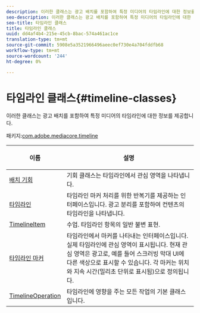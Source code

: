 ```yaml
---
description: 이러한 클래스는 광고 배치를 포함하여 특정 미디어의 타임라인에 대한 정보를 제공합니다.
seo-description: 이러한 클래스는 광고 배치를 포함하여 특정 미디어의 타임라인에 대한 정보를 제공합니다.
seo-title: 타임라인 클래스
title: 타임라인 클래스
uuid: dd4af4b4-215e-45cb-8bac-574a461ac1ce
translation-type: tm+mt
source-git-commit: 5908e5a3521966496aeec0ef730e4a704fddfb68
workflow-type: tm+mt
source-wordcount: '244'
ht-degree: 0%

---
```



# 타임라인 클래스{#timeline-classes}

이러한 클래스는 광고 배치를 포함하여 특정 미디어의 타임라인에 대한 정보를 제공합니다.

패키지:[com.adobe.mediacore.timeline](https://help.adobe.com/en_US/primetime/api/psdk/javadoc_1.4/com/adobe/mediacore/timeline/package-summary.html)

<table frame="all" colsep="1" rowsep="1" id="table_6752E908BA6546549619994A3F7D5F87"> 
 <thead> 
  <tr rowsep="1"> 
   <th colname="1" class="entry"> 이름 </th> 
   <th colname="2" class="entry"> <p>설명 </p> </th> 
  </tr> 
 </thead>
 <tbody> 
  <tr rowsep="1"> 
   <td colname="1"><span class="codeph"><a href="https://help.adobe.com/en_US/primetime/api/psdk/javadoc_1.4/com/adobe/mediacore/timeline/PlacementOpportunity.html" format="html" scope="external"> 배치 기회</a></span> </td> 
   <td colname="2"> 기회 클래스는 타임라인에서 관심 영역을 나타냅니다. </td> 
  </tr> 
  <tr rowsep="1"> 
   <td colname="1"><a href="https://help.adobe.com/en_US/primetime/api/psdk/javadoc_1.4/com/adobe/mediacore/timeline/Timeline.html" format="html" scope="external"> 타임라인</a> </td> 
   <td colname="2"> 타임라인 마커 처리를 위한 반복기를 제공하는 인터페이스입니다. 광고 분리를 포함하여 컨텐츠의 타임라인을 나타냅니다. </td> 
  </tr> 
  <tr rowsep="1"> 
   <td colname="1"><span class="codeph"><a href="https://help.adobe.com/en_US/primetime/api/psdk/javadoc_1.4/com/adobe/mediacore/timeline/TimelineItem.html" format="html" scope="external"> TimelineItem</a> </span> </td> 
   <td colname="2"> 수업. 타임라인 항목의 일반 불변 표현. </td> 
  </tr> 
  <tr rowsep="1"> 
   <td colname="1"><span class="codeph"><a href="https://help.adobe.com/en_US/primetime/api/psdk/javadoc_1.4/com/adobe/mediacore/timeline/TimelineMarker.html" format="html" scope="external"> 타임라인 마커</a> </span> </td> 
   <td colname="2"> 타임라인에서 마커를 나타내는 인터페이스입니다. 실제 타임라인에 관심 영역이 표시됩니다. 현재 관심 영역은 광고로, 예를 들어 스크러빙 막대 UI에 다른 색상으로 표시할 수 있습니다. 각 마커는 위치와 지속 시간(밀리초 단위로 표시됨)으로 정의됩니다. </td> 
  </tr> 
  <tr rowsep="0"> 
   <td colname="1"><a href="https://help.adobe.com/en_US/primetime/api/psdk/javadoc_1.4/com/adobe/mediacore/timeline/TimelineOperation.html" format="html" scope="external"> TimelineOperation</a> </td> 
   <td colname="2"> 타임라인에 영향을 주는 모든 작업의 기본 클래스입니다. </td> 
  </tr> 
 </tbody> 
</table>

